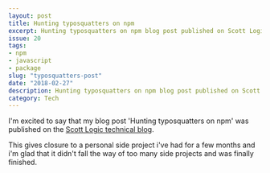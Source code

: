 ```yaml
---
layout: post
title: Hunting typosquatters on npm 
excerpt: Hunting typosquatters on npm blog post published on Scott Logic blog
issue: 20
tags: 
- npm
- javascript
- package
slug: "typosquatters-post"
date: "2018-02-27"
description: Hunting typosquatters on npm blog post published on Scott Logic blog
category: Tech
---
```



I'm excited to say that my blog post 'Hunting typosquatters on npm' was published on the [Scott Logic technical blog](http://blog.scottlogic.com/2018/02/27/hunting-typosquatters-on-npm.html).

This gives closure to a personal side project i've had for a few months and i'm glad that it didn't fall the way of too many side projects and was finally finished.